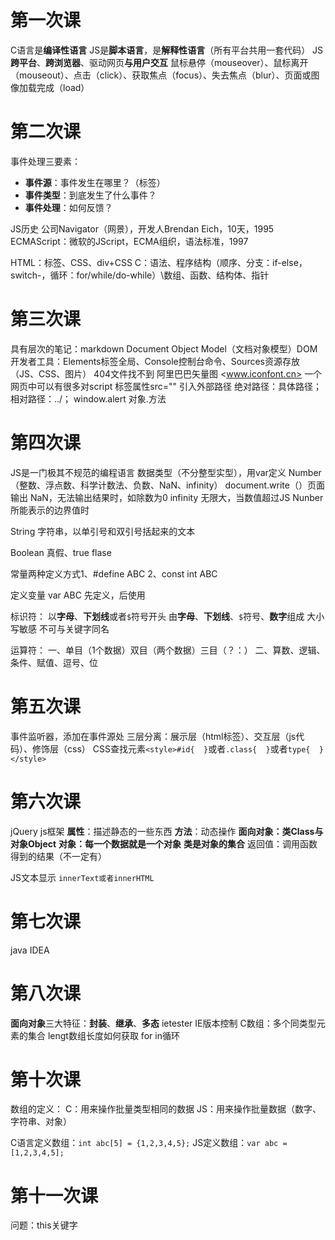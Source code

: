 # 第一次课
C语言是**编译性语言**
JS是**脚本语言**，是**解释性语言**（所有平台共用一套代码）
JS**跨平台**、**跨浏览器**、驱动网页**与用户交互**
鼠标悬停（mouseover）、鼠标离开（mouseout）、点击（click）、获取焦点（focus）、失去焦点（blur）、页面或图像加载完成（load）

# 第二次课
事件处理三要素：
- **事件源**：事件发生在哪里？（标签）
- **事件类型**：到底发生了什么事件？
- **事件处理**：如何反馈？

JS历史
公司Navigator（网景），开发人Brendan Eich，10天，1995
ECMAScript：微软的JScript，ECMA组织，语法标准，1997

HTML：标签、CSS、div+CSS
C：语法、程序结构（顺序、分支：if-else，switch-，循环：for/while/do-while）\数组、函数、结构体、指针

# 第三次课
具有层次的笔记：markdown
Document Object Model（文档对象模型）DOM
开发者工具：Elements标签全局、Console控制台命令、Sources资源存放（JS、CSS、图片）
404文件找不到
阿里巴巴矢量图 <www.iconfont.cn>
一个网页中可以有很多对script
标签属性src=""   引入外部路径
绝对路径：具体路径；相对路径：../；
window.alert  对象.方法

# 第四次课
JS是一门极其不规范的编程语言
数据类型（不分整型实型），用var定义
Number（整数、浮点数、科学计数法、负数、NaN、infinity）
document.write（）页面输出
NaN，无法输出结果时，如除数为0
infinity 无限大，当数值超过JS Nunber所能表示的边界值时

String
字符串，以单引号和双引号括起来的文本

Boolean
真假、true flase

常量两种定义方式1、#define ABC  2、const int ABC

定义变量 var ABC     先定义，后使用

标识符：
以**字母**、**下划线**或者`$`符号开头
由**字母**、**下划线**、`$`符号、**数字**组成
大小写敏感
不可与关键字同名

运算符：
一、单目（1个数据）双目（两个数据）三目（？：）
二、算数、逻辑、条件、赋值、逗号、位

# 第五次课
事件监听器，添加在事件源处
三层分离：展示层（html标签）、交互层（js代码）、修饰层（css）
CSS查找元素`<style>#id{  }`或者`.class{  }`或者`type{  }</style>`

# 第六次课
jQuery js框架
**属性**：描述静态的一些东西
**方法**：动态操作
**面向对象：类Class与对象Object** 
**对象：每一个数据就是一个对象**
**类是对象的集合**
返回值：调用函数得到的结果（不一定有）

JS文本显示
`innerText或者innerHTML`

# 第七次课
java IDEA

# 第八次课
**面向对象**三大特征：**封装**、**继承**、**多态**
ietester  IE版本控制
C数组：多个同类型元素的集合
lengt数组长度如何获取
for in循环

# 第十次课
数组的定义：
C：用来操作批量类型相同的数据
JS：用来操作批量数据（数字、字符串、对象）

C语言定义数组：`int abc[5] = {1,2,3,4,5};`
JS定义数组：`var abc = [1,2,3,4,5];`

# 第十一次课

问题：this关键字
